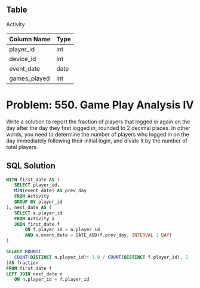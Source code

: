  ## Table
 Activity
 
| Column Name  | Type    |
| :------------|:--------|
| player_id    | int     |
| device_id    | int     |
| event_date   | date    |
| games_played | int     |



# Problem: 550. Game Play Analysis IV

 Write a solution to report the fraction of players that logged in again on the day after the day they first logged in, rounded to 2 decimal places. In other words, you need to determine the number of players who logged in on the day immediately following their initial login, and divide it by the number of total players.

 ## SQL Solution
 ```sql
WITH first_date AS (
    SELECT player_id, 
    MIN(event_date) AS prev_day
    FROM Activity
    GROUP BY player_id
), next_date AS (
    SELECT a.player_id 
    FROM Activity a
    JOIN first_date f
        ON f.player_id = a.player_id
        AND a.event_date = DATE_ADD(f.prev_day, INTERVAL 1 DAY)
)

SELECT ROUND(
    COUNT(DISTINCT n.player_id)* 1.0 / COUNT(DISTINCT f.player_id), 2 
)AS fraction
FROM first_date f
LEFT JOIN next_date n
    ON n.player_id = f.player_id
